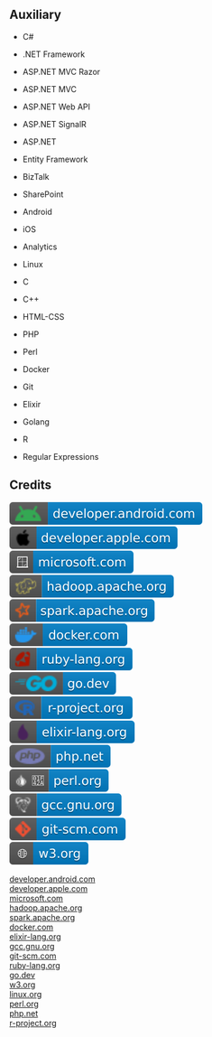 Auxiliary
---------

- C#

- .NET Framework

- ASP.NET MVC Razor

- ASP.NET MVC

- ASP.NET Web API

- ASP.NET SignalR

- ASP.NET

- Entity Framework

- BizTalk

- SharePoint

- Android

- iOS

- Analytics

- Linux

- C

- C++

- HTML-CSS

- PHP

- Perl

- Docker

- Git

- Elixir

- Golang

- R

- Regular Expressions

Credits
-------
[![image](
Credits/developer.android.com.svg?raw=true)](https://developer.android.com/)  
[![image](
Credits/developer.apple.com.svg?raw=true)](https://developer.apple.com/)  
[![image](
Credits/microsoft.com.svg?raw=true)](https://microsoft.com/)  
[![image](
Credits/hadoop.apache.org.svg?raw=true)](https://hadoop.apache.org/)  
[![image](
Credits/spark.apache.org.svg?raw=true)](https://spark.apache.org/)  
[![image](
Credits/docker.com.svg?raw=true)](https://docker.com/)  
[![image](
Credits/ruby-lang.org.svg?raw=true)](https://ruby-lang.org/)  
[![image](
Credits/go.dev.svg?raw=true)](https://go.dev/)  
[![image](
Credits/r-project.org.svg?raw=true)](https://r-project.org/)  
[![image](
Credits/elixir-lang.org.svg?raw=true)](https://elixir-lang.org/)  
[![image](
Credits/php.net.svg?raw=true)](https://php.net/)  
[![image](
Credits/perl.org.svg?raw=true)](https://perl.org/)  
[![image](
Credits/gcc.gnu.org.svg?raw=true)](https://gcc.gnu.org/)  
[![image](
Credits/git-scm.com.svg?raw=true)](https://git-scm.com/)  
[![image](
Credits/w3.org.svg?raw=true)](https://w3.org/)  


[developer.android.com](https://developer.android.com/)  
[developer.apple.com](https://developer.apple.com/)  
[microsoft.com](https://microsoft.com/)  
[hadoop.apache.org](https://hadoop.apache.org/)  
[spark.apache.org](https://spark.apache.org/)  
[docker.com](https://docker.com/)  
[elixir-lang.org](https://elixir-lang.org/)  
[gcc.gnu.org](https://gcc.gnu.org/)  
[git-scm.com](https://git-scm.com/)  
[ruby-lang.org](https://ruby-lang.org/)  
[go.dev](https://go.dev/)  
[w3.org](https://w3.org/)  
[linux.org](https://linux.org/)  
[perl.org](https://perl.org/)  
[php.net](https://php.net/)  
[r-project.org](https://r-project.org/)

